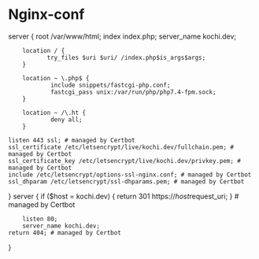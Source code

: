 # Nginx-conf

server {
        root /var/www/html;
        index index.php;
        server_name kochi.dev;

        location / {
               try_files $uri $uri/ /index.php$is_args$args;
        }

        location ~ \.php$ {
                include snippets/fastcgi-php.conf;
                fastcgi_pass unix:/var/run/php/php7.4-fpm.sock;
        }

        location ~ /\.ht {
                deny all;
        }

    listen 443 ssl; # managed by Certbot
    ssl_certificate /etc/letsencrypt/live/kochi.dev/fullchain.pem; # managed by Certbot
    ssl_certificate_key /etc/letsencrypt/live/kochi.dev/privkey.pem; # managed by Certbot
    include /etc/letsencrypt/options-ssl-nginx.conf; # managed by Certbot
    ssl_dhparam /etc/letsencrypt/ssl-dhparams.pem; # managed by Certbot

}
server {
    if ($host = kochi.dev) {
        return 301 https://$host$request_uri;
    } # managed by Certbot


        listen 80;
        server_name kochi.dev;
    return 404; # managed by Certbot


}
